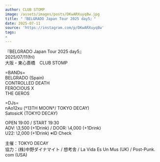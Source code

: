 ```yaml
---
author: CLUB STOMP
image: /assets/images/posts/DKwARXuyq8w.jpg
title: "『BELGRADO Japan Tour 2025 day5』"
date: 2025-07-11
source: 'https://instagram.com/p/DKwARXuyq8w'
tags:
- 
---
```

『BELGRADO Japan Tour 2025 day5』<br>
2025/07/11(fri)<br>
大阪・東心斎橋　CLUB STOMP

=BANDs=<br>
BELGRADO (Spain)<br>
CONTROLLED DEATH<br>
FEROCIOUS X<br>
THE GEROS

=DJs=<br>
nAo12xu (†13TH MOON†/ TOKYO DECAY)<br>
SatosicK (TOKYO DECAY)

OPEN 19:00 / START 19:30 <br>
ADV: \3,500 (+1Drink) / DOOR: \4,000 (+1Drink)<br>
U22: \2,000 (+1Drink) ※ID Check

主催：TOKYO DECAY<br>
協力：(株)中野ダイナマイト / 想考舎 / La Vida Es Un Mus (UK) / Post-Punk. com (USA)